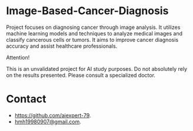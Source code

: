 # Image-Based-Cancer-Diagnosis
Project focuses on diagnosing cancer through image analysis. It utilizes machine learning models and techniques to analyze medical images and classify cancerous cells or tumors. It aims to improve cancer diagnosis accuracy and assist healthcare professionals.


Attention! 

This is an unvalidated project for AI study purposes. Do not absolutely rely on the results presented. Please consult a specialized doctor.

# Contact
- https://github.com/aiexpert-79.
- hmh19980907@gmail.com.

